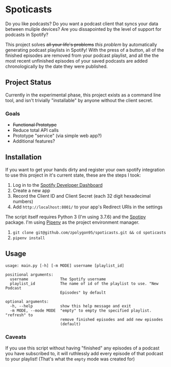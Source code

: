 # Spoticasts #

Do you like podcasts? Do you want a podcast client that syncs your data between
muliple devices? Are you dissapointed by the level of support for podcasts in
Spotify?

This project solves <s>all your life's problems</s> <em>this problem</em> by
automatically generating podcast playlists in Spotify! With the press of a
button, all of the finished episodes are removed from your podcast playlist, and
all the the most recent unfinished episodes of your saved podcasts are added
chronologically by the date they were published.

## Project Status ##

Currently in the experimental phase, this project exists as a command line tool,
and isn't trivially "installable" by anyone without the client secret.

### Goals ###

+ <s>Functional Prototype</s>
+ Reduce total API calls
+ Prototype "service" (via simple web app?)
+ Additional features?

## Installation ##

If you want to get your hands dirty and register your own spotify integration
to use this project in it's current state, these are the steps I took:

1. Log in to the [Spotify Developer Dashboard][1]
2. Create a new app
3. Record the Client ID and Client Secret (each 32 digit hexadecimal numbers)
4. Add `http://localhost:8001/` to your app's Redirect URIs in the settings

The script itself requires Python 3 (I'm using 3.7.6) and the [Spotipy][2]
package. I'm using [Pipenv][3] as the project environment manager.

1. `git clone git@github.com/zpolygon95/spoticasts.git && cd spoticasts`
2. `pipenv install`

## Usage ##

```
usage: main.py [-h] [-m MODE] username [playlist_id]

positional arguments:
  username              The Spotify username
  playlist_id           The name of id of the playlist to use. "New Podcast
                        Episodes" by default

optional arguments:
  -h, --help            show this help message and exit
  -m MODE, --mode MODE  "empty" to empty the specified playlist. "refresh" to
                        remove finished episodes and add new episodes
                        (default)
```

### Caveats ###

If you use this script without having "finished" any episodes of a podcast you
have subscribed to, it will ruthlessly add every episode of that podcast to your
playlist! (That's what the `empty` mode was created for)

[1]: https://developer.spotify.com/dashboard/
[2]: https://spotipy.readthedocs.io/en/stable/
[3]: https://pipenv-fork.readthedocs.io/en/latest/
